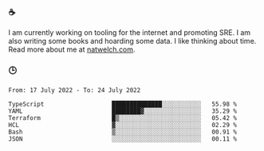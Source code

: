 ### ☕

I am currently working on tooling for the internet and promoting SRE. I am also writing some books and hoarding some data. I like thinking about time. Read more about me at [natwelch.com](https://natwelch.com).

### 🕒

<!--START_SECTION:waka-->

```text
From: 17 July 2022 - To: 24 July 2022

TypeScript                   ██████████████░░░░░░░░░░░   55.98 %
YAML                         ████████▓░░░░░░░░░░░░░░░░   35.29 %
Terraform                    █▒░░░░░░░░░░░░░░░░░░░░░░░   05.42 %
HCL                          ▓░░░░░░░░░░░░░░░░░░░░░░░░   02.29 %
Bash                         ▒░░░░░░░░░░░░░░░░░░░░░░░░   00.91 %
JSON                         ░░░░░░░░░░░░░░░░░░░░░░░░░   00.11 %
```

<!--END_SECTION:waka-->

